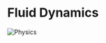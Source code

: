 # Fluid Dynamics
![Physics](https://github.com/OthmanAlrawi/Fluid-Dynamics/assets/77903464/15ff0c8e-6a47-4253-884b-594167413860)
